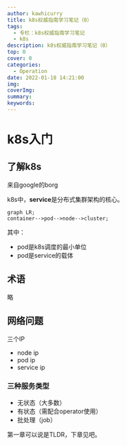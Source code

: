 ```yaml
---
author: kawhicurry
title: k8s权威指南学习笔记（0）
tags:
  - 专栏：k8s权威指南学习笔记
  - k8s
description: k8s权威指南学习笔记（0）
top: 0
cover: 0
categories:
  - Operation
date: 2022-01-18 14:21:00
img:
coverImg:
summary:
keywords:
---
```


# k8s入门

## 了解k8s

来自google的borg

k8s中，**service**是分布式集群架构的核心。

```mermaid
graph LR;
container-->pod-->node-->cluster;
```

其中：

- pod是k8s调度的最小单位
- pod是service的载体

## 术语

略

## 网络问题

三个IP

- node ip
- pod ip
- service ip

### 三种服务类型

- 无状态（大多数）
- 有状态（需配合operator使用）
- 批处理（job）



第一章可以说是TLDR，下章见吧。
